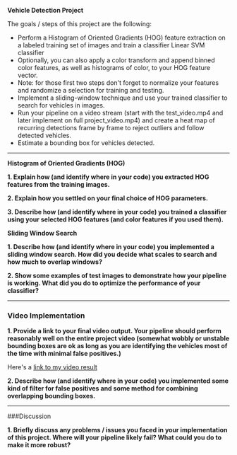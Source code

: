 **Vehicle Detection Project**

The goals / steps of this project are the following:

* Perform a Histogram of Oriented Gradients (HOG) feature extraction on a labeled training set of images and train a classifier Linear SVM classifier
* Optionally, you can also apply a color transform and append binned color features, as well as histograms of color, to your HOG feature vector.
* Note: for those first two steps don't forget to normalize your features and randomize a selection for training and testing.
* Implement a sliding-window technique and use your trained classifier to search for vehicles in images.
* Run your pipeline on a video stream (start with the test_video.mp4 and later implement on full project_video.mp4) and create a heat map of recurring detections frame by frame to reject outliers and follow detected vehicles.
* Estimate a bounding box for vehicles detected.

---

**Histogram of Oriented Gradients (HOG)**

**1. Explain how (and identify where in your code) you extracted HOG features from the training images.**

**2. Explain how you settled on your final choice of HOG parameters.**

**3. Describe how (and identify where in your code) you trained a classifier using your selected HOG features (and color features if you used them).**


**Sliding Window Search**

**1. Describe how (and identify where in your code) you implemented a sliding window search.  How did you decide what scales to search and how much to overlap windows?**


**2. Show some examples of test images to demonstrate how your pipeline is working.  What did you do to optimize the performance of your classifier?**

---

### Video Implementation

**1. Provide a link to your final video output.  Your pipeline should perform reasonably well on the entire project video (somewhat wobbly or unstable bounding boxes are ok as long as you are identifying the vehicles most of the time with minimal false positives.)**

Here's a [link to my video result](./project_video_output.mp4)

**2. Describe how (and identify where in your code) you implemented some kind of filter for false positives and some method for combining overlapping bounding boxes.**

---

###Discussion

**1. Briefly discuss any problems / issues you faced in your implementation of this project.  Where will your pipeline likely fail?  What could you do to make it more robust?**
